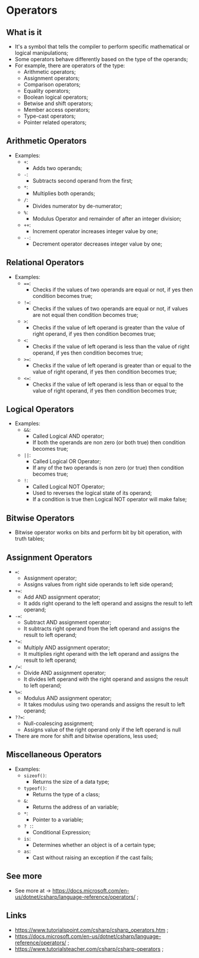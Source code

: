 # Operators

## What is it

- It's a symbol that tells the compiler to perform specific mathematical or logical manipulations;
- Some operators behave differently based on the type of the operands;
- For example, there are operators of the type:
  - Arithmetic operators;
  - Assignment operators;
  - Comparison operators;
  - Equality operators;
  - Boolean logical operators;
  - Betwise and shift operators;
  - Member access operators;
  - Type-cast operators;
  - Pointer related operators;

## Arithmetic Operators

- Examples:
  - `+`:
    - Adds two operands;
  - `-`:
    - Subtracts second operand from the first;
  - `*`:
    - Multiplies both operands;
  - `/`:
    - Divides numerator by de-numerator;
  - `%`:
    - Modulus Operator and remainder of after an integer division;
  - `++`:
    - Increment operator increases integer value by one;
  - `--`:
    - Decrement operator decreases integer value by one;

## Relational Operators

- Examples:
  - `==`:
    - Checks if the values of two operands are equal or not, if yes then condition becomes true;
  - `!=`:
    - Checks if the values of two operands are equal or not, if values are not equal then condition becomes true;
  - `>`:
    - Checks if the value of left operand is greater than the value of right operand, if yes then condition becomes true;
  - `<`:
    - Checks if the value of left operand is less than the value of right operand, if yes then condition becomes true;
  - `>=`:
    - Checks if the value of left operand is greater than or equal to the value of right operand, if yes then condition becomes true;
  - `<=`:
    - Checks if the value of left operand is less than or equal to the value of right operand, if yes then condition becomes true;

## Logical Operators

- Examples:
  - `&&`:
    - Called Logical AND operator;
    - If both the operands are non zero (or both true) then condition becomes true;
  - `||`:
    - Called Logical OR Operator;
    - If any of the two operands is non zero (or true) then condition becomes true;
  - `!`:
    - Called Logical NOT Operator;
    - Used to reverses the logical state of its operand;
    - If a condition is true then Logical NOT operator will make false;

## Bitwise Operators

- Bitwise operator works on bits and perform bit by bit operation, with truth tables;

## Assignment Operators

- `=`:
  - Assignment operator;
  - Assigns values from right side operands to left side operand;
- `+=`:
  - Add AND assignment operator;
  - It adds right operand to the left operand and assigns the result to left operand;
- `-=`:
  - Subtract AND assignment operator;
  - It subtracts right operand from the left operand and assigns the result to left operand;
- `*=`:
  - Multiply AND assignment operator;
  - It multiplies right operand with the left operand and assigns the result to left operand;
- `/=`:
  - Divide AND assignment operator;
  - It divides left operand with the right operand and assigns the result to left operand;
- `%=`:
  - Modulus AND assignment operator;
  - It takes modulus using two operands and assigns the result to left operand;
- `??=`:
  - Null-coalescing assignment;
  - Assigns value of the right operand only if the left operand is null
- There are more for shift and bitwise operations, less used;

## Miscellaneous Operators

- Examples:
  - `sizeof()`:
    - Returns the size of a data type;
  - `typeof()`:
    - Returns the type of a class;
  - `&`:
    - Returns the address of an variable;
  - `*`:
    - Pointer to a variable;
  - `? :`:
    - Conditional Expression;
  - `is`:
    - Determines whether an object is of a certain type;
  - `as`:
    - Cast without raising an exception if the cast fails;

## See more

- See more at -> <https://docs.microsoft.com/en-us/dotnet/csharp/language-reference/operators/> ;

## Links

- <https://www.tutorialspoint.com/csharp/csharp_operators.htm> ;
- <https://docs.microsoft.com/en-us/dotnet/csharp/language-reference/operators/> ;
- <https://www.tutorialsteacher.com/csharp/csharp-operators> ;
